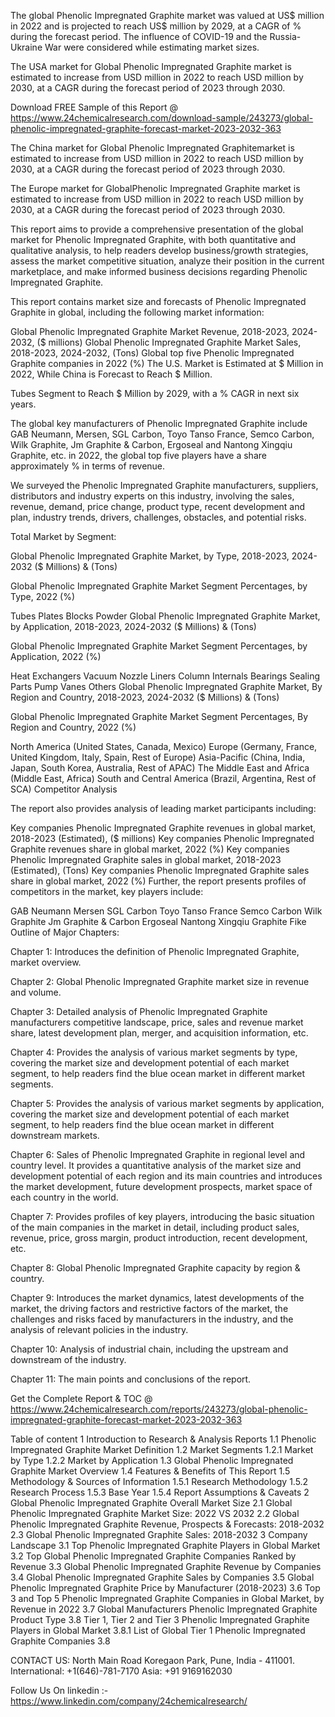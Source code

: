 The global Phenolic Impregnated Graphite market was valued at US$ million in 2022 and is projected to reach US$ million by 2029, at a CAGR of % during the forecast period. The influence of COVID-19 and the Russia-Ukraine War were considered while estimating market sizes.

The USA market for Global Phenolic Impregnated Graphite market is estimated to increase from USD million in 2022 to reach USD million by 2030, at a CAGR during the forecast period of 2023 through 2030.

Download FREE Sample of this Report @ https://www.24chemicalresearch.com/download-sample/243273/global-phenolic-impregnated-graphite-forecast-market-2023-2032-363

The China market for Global Phenolic Impregnated Graphitemarket is estimated to increase from USD million in 2022 to reach USD million by 2030, at a CAGR during the forecast period of 2023 through 2030.

The Europe market for GlobalPhenolic Impregnated Graphite market is estimated to increase from USD million in 2022 to reach USD million by 2030, at a CAGR during the forecast period of 2023 through 2030.

This report aims to provide a comprehensive presentation of the global market for Phenolic Impregnated Graphite, with both quantitative and qualitative analysis, to help readers develop business/growth strategies, assess the market competitive situation, analyze their position in the current marketplace, and make informed business decisions regarding Phenolic Impregnated Graphite.

This report contains market size and forecasts of Phenolic Impregnated Graphite in global, including the following market information:

Global Phenolic Impregnated Graphite Market Revenue, 2018-2023, 2024-2032, ($ millions)
Global Phenolic Impregnated Graphite Market Sales, 2018-2023, 2024-2032, (Tons)
Global top five Phenolic Impregnated Graphite companies in 2022 (%)
The U.S. Market is Estimated at $ Million in 2022, While China is Forecast to Reach $ Million.

Tubes Segment to Reach $ Million by 2029, with a % CAGR in next six years.

The global key manufacturers of Phenolic Impregnated Graphite include GAB Neumann, Mersen, SGL Carbon, Toyo Tanso France, Semco Carbon, Wilk Graphite, Jm Graphite & Carbon, Ergoseal and Nantong Xingqiu Graphite, etc. in 2022, the global top five players have a share approximately % in terms of revenue.

We surveyed the Phenolic Impregnated Graphite manufacturers, suppliers, distributors and industry experts on this industry, involving the sales, revenue, demand, price change, product type, recent development and plan, industry trends, drivers, challenges, obstacles, and potential risks.

Total Market by Segment:

Global Phenolic Impregnated Graphite Market, by Type, 2018-2023, 2024-2032 ($ Millions) & (Tons)

Global Phenolic Impregnated Graphite Market Segment Percentages, by Type, 2022 (%)

Tubes
Plates
Blocks
Powder
Global Phenolic Impregnated Graphite Market, by Application, 2018-2023, 2024-2032 ($ Millions) & (Tons)

Global Phenolic Impregnated Graphite Market Segment Percentages, by Application, 2022 (%)

Heat Exchangers
Vacuum Nozzle Liners
Column Internals
Bearings
Sealing Parts
Pump Vanes
Others
Global Phenolic Impregnated Graphite Market, By Region and Country, 2018-2023, 2024-2032 ($ Millions) & (Tons)

Global Phenolic Impregnated Graphite Market Segment Percentages, By Region and Country, 2022 (%)

North America (United States, Canada, Mexico)
Europe (Germany, France, United Kingdom, Italy, Spain, Rest of Europe)
Asia-Pacific (China, India, Japan, South Korea, Australia, Rest of APAC)
The Middle East and Africa (Middle East, Africa)
South and Central America (Brazil, Argentina, Rest of SCA)
Competitor Analysis

The report also provides analysis of leading market participants including:

Key companies Phenolic Impregnated Graphite revenues in global market, 2018-2023 (Estimated), ($ millions)
Key companies Phenolic Impregnated Graphite revenues share in global market, 2022 (%)
Key companies Phenolic Impregnated Graphite sales in global market, 2018-2023 (Estimated), (Tons)
Key companies Phenolic Impregnated Graphite sales share in global market, 2022 (%)
Further, the report presents profiles of competitors in the market, key players include:

GAB Neumann
Mersen
SGL Carbon
Toyo Tanso France
Semco Carbon
Wilk Graphite
Jm Graphite & Carbon
Ergoseal
Nantong Xingqiu Graphite
Fike
Outline of Major Chapters:

Chapter 1: Introduces the definition of Phenolic Impregnated Graphite, market overview.

Chapter 2: Global Phenolic Impregnated Graphite market size in revenue and volume.

Chapter 3: Detailed analysis of Phenolic Impregnated Graphite manufacturers competitive landscape, price, sales and revenue market share, latest development plan, merger, and acquisition information, etc.

Chapter 4: Provides the analysis of various market segments by type, covering the market size and development potential of each market segment, to help readers find the blue ocean market in different market segments.

Chapter 5: Provides the analysis of various market segments by application, covering the market size and development potential of each market segment, to help readers find the blue ocean market in different downstream markets.

Chapter 6: Sales of Phenolic Impregnated Graphite in regional level and country level. It provides a quantitative analysis of the market size and development potential of each region and its main countries and introduces the market development, future development prospects, market space of each country in the world.

Chapter 7: Provides profiles of key players, introducing the basic situation of the main companies in the market in detail, including product sales, revenue, price, gross margin, product introduction, recent development, etc.

Chapter 8: Global Phenolic Impregnated Graphite capacity by region & country.

Chapter 9: Introduces the market dynamics, latest developments of the market, the driving factors and restrictive factors of the market, the challenges and risks faced by manufacturers in the industry, and the analysis of relevant policies in the industry.

Chapter 10: Analysis of industrial chain, including the upstream and downstream of the industry.

Chapter 11: The main points and conclusions of the report.

Get the Complete Report & TOC @ https://www.24chemicalresearch.com/reports/243273/global-phenolic-impregnated-graphite-forecast-market-2023-2032-363

Table of content
1 Introduction to Research & Analysis Reports
1.1 Phenolic Impregnated Graphite Market Definition
1.2 Market Segments
1.2.1 Market by Type
1.2.2 Market by Application
1.3 Global Phenolic Impregnated Graphite Market Overview
1.4 Features & Benefits of This Report
1.5 Methodology & Sources of Information
1.5.1 Research Methodology
1.5.2 Research Process
1.5.3 Base Year
1.5.4 Report Assumptions & Caveats
2 Global Phenolic Impregnated Graphite Overall Market Size
2.1 Global Phenolic Impregnated Graphite Market Size: 2022 VS 2032
2.2 Global Phenolic Impregnated Graphite Revenue, Prospects & Forecasts: 2018-2032
2.3 Global Phenolic Impregnated Graphite Sales: 2018-2032
3 Company Landscape
3.1 Top Phenolic Impregnated Graphite Players in Global Market
3.2 Top Global Phenolic Impregnated Graphite Companies Ranked by Revenue
3.3 Global Phenolic Impregnated Graphite Revenue by Companies
3.4 Global Phenolic Impregnated Graphite Sales by Companies
3.5 Global Phenolic Impregnated Graphite Price by Manufacturer (2018-2023)
3.6 Top 3 and Top 5 Phenolic Impregnated Graphite Companies in Global Market, by Revenue in 2022
3.7 Global Manufacturers Phenolic Impregnated Graphite Product Type
3.8 Tier 1, Tier 2 and Tier 3 Phenolic Impregnated Graphite Players in Global Market
3.8.1 List of Global Tier 1 Phenolic Impregnated Graphite Companies
3.8

CONTACT US:
North Main Road Koregaon Park, Pune, India - 411001.
International: +1(646)-781-7170
Asia: +91 9169162030

Follow Us On linkedin :- https://www.linkedin.com/company/24chemicalresearch/

